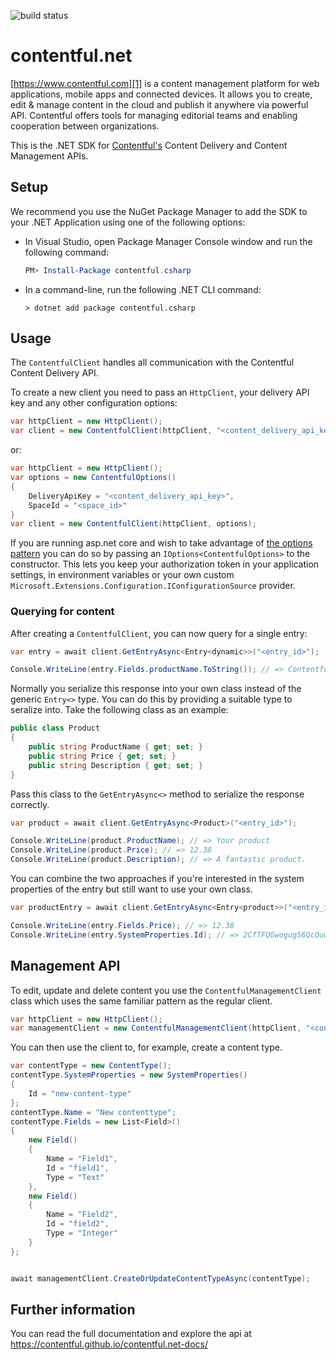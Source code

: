 ![build status](https://travis-ci.com/contentful/contentful.net.svg?token=Pyo2hEQ4sLp3x19cTNf6&branch=master)

# contentful.net

[https://www.contentful.com][1] is a content management platform for web applications, mobile apps and connected devices. It allows you to create, edit & manage content in the cloud and publish it anywhere via powerful API. Contentful offers tools for managing editorial teams and enabling cooperation between organizations.

This is the .NET SDK for [Contentful's][1] Content Delivery and Content Management APIs.

## Setup

We recommend you use the NuGet Package Manager to add the SDK to your .NET Application using one of the following options:

- In Visual Studio, open Package Manager Console window and run the following command:

  ```powershell
  PM> Install-Package contentful.csharp
  ```

- In a command-line, run the following .NET CLI command:

  ```console
  > dotnet add package contentful.csharp
  ```

## Usage

The `ContentfulClient` handles all communication with the Contentful Content Delivery API.

To create a new client you need to pass an `HttpClient`, your delivery API key and any other configuration options:

```csharp
var httpClient = new HttpClient();
var client = new ContentfulClient(httpClient, "<content_delivery_api_key>", "<space_id>");
```

or:

```csharp
var httpClient = new HttpClient();
var options = new ContentfulOptions()
{
    DeliveryApiKey = "<content_delivery_api_key>",
    SpaceId = "<space_id>"
}
var client = new ContentfulClient(httpClient, options);
```

If you are running asp.net core and wish to take advantage of [the options pattern][2] you can do so by passing an `IOptions<ContentfulOptions>` to the constructor. This lets you keep your authorization token in your application settings, in environment variables or your own custom `Microsoft.Extensions.Configuration.IConfigurationSource` provider.

### Querying for content

After creating a `ContentfulClient`, you can now query for a single entry:

```csharp
var entry = await client.GetEntryAsync<Entry<dynamic>>("<entry_id>");

Console.WriteLine(entry.Fields.productName.ToString()); // => Contentful
```

Normally you serialize this response into your own class instead of the generic `Entry<>` type. You can do this by providing a suitable type to seralize into. Take the following class as an example:

```csharp
public class Product
{
    public string ProductName { get; set; }
    public string Price { get; set; }
    public string Description { get; set; }
}
```

Pass this class to the `GetEntryAsync<>` method to serialize the response correctly.

```csharp
var product = await client.GetEntryAsync<Product>("<entry_id>");

Console.WriteLine(product.ProductName); // => Your product
Console.WriteLine(product.Price); // => 12.38
Console.WriteLine(product.Description); // => A fantastic product.
```

You can combine the two approaches if you're interested in the system properties of the entry but still want to use your own class.

```csharp
var productEntry = await client.GetEntryAsync<Entry<product>>("<entry_id>");

Console.WriteLine(entry.Fields.Price); // => 12.38
Console.WriteLine(entry.SystemProperties.Id); // => 2CfTFQGwogugS6QcOuwO6q
```

## Management API

To edit, update and delete content you use the `ContentfulManagementClient` class which uses the same familiar pattern as the regular client.

```csharp
var httpClient = new HttpClient();
var managementClient = new ContentfulManagementClient(httpClient, "<content_management_api_key>", "<space_id>");
```

You can then use the client to, for example, create a content type.

```csharp
var contentType = new ContentType();
contentType.SystemProperties = new SystemProperties()
{
    Id = "new-content-type"
};
contentType.Name = "New contenttype";
contentType.Fields = new List<Field>()
{
    new Field()
    {
        Name = "Field1",
        Id = "field1",
        Type = "Text"
    },
    new Field()
    {
        Name = "Field2",
        Id = "field2",
        Type = "Integer"
    }
};


await managementClient.CreateOrUpdateContentTypeAsync(contentType);
```

## Further information

You can read the full documentation and explore the api at <https://contentful.github.io/contentful.net-docs/>

[1]: https://www.contentful.com
[2]: https://docs.asp.net/en/latest/fundamentals/configuration.html#options-config-objects
